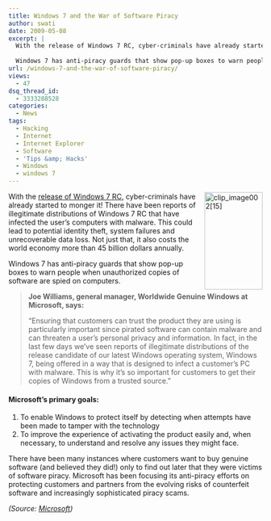 ```yaml
---
title: Windows 7 and the War of Software Piracy
author: swati
date: 2009-05-08
excerpt: |
  With the release of Windows 7 RC, cyber-criminals have already started to monger it! There have been reports of illegitimate distributions of Windows 7 RC that have infected the user’s computers with malware. This could lead to potential identity theft, system failures and unrecoverable data loss. Not just that, it also costs the world economy more than 45 billion dollars annually.
  
  Windows 7 has anti-piracy guards that show pop-up boxes to warn people when unauthorized copies of software are spied on computers.
url: /windows-7-and-the-war-of-software-piracy/
views:
  - 47
dsq_thread_id:
  - 3333288528
categories:
  - News
tags:
  - Hacking
  - Internet
  - Internet Explorer
  - Software
  - 'Tips &amp; Hacks'
  - Windows
  - windows 7
---
```

<img class="wp-image-52573" style="margin-left: 0px;margin-right: 0px" src="http://cdn.devilsworkshop.org/files/2009/05/clip-image00215.gif" border="0" alt="clip_image002[15]" hspace="12" width="115" height="193" align="right" />With the <a href="http://devilsworkshop.org/windows-rc-7-released-for-general-public/" target="_self">release of Windows 7 RC</a>, cyber-criminals have already started to monger it! There have been reports of illegitimate distributions of Windows 7 RC that have infected the user’s computers with malware. This could lead to potential identity theft, system failures and unrecoverable data loss. Not just that, it also costs the world economy more than 45 billion dollars annually.

Windows 7 has anti-piracy guards that show pop-up boxes to warn people when unauthorized copies of software are spied on computers.

> **Joe Williams, general manager, Worldwide Genuine Windows at Microsoft, says:**
> 
> “Ensuring that customers can trust the product they are using is particularly important since pirated software can contain malware and can threaten a user’s personal privacy and information. In fact, in the last few days we’ve seen reports of illegitimate distributions of the release candidate of our latest Windows operating system, Windows 7, being offered in a way that is designed to infect a customer’s PC with malware. This is why it’s so important for customers to get their copies of Windows from a trusted source.”

#### **Microsoft’s primary goals:**

  1. To enable Windows to protect itself by detecting when attempts have been made to tamper with the technology
  2. To improve the experience of activating the product easily and, when necessary, to understand and resolve any issues they might face.

There have been many instances where customers want to buy genuine software (and believed they did!) only to find out later that they were victims of software piracy. Microsoft has been focusing its anti-piracy efforts on protecting customers and partners from the evolving risks of counterfeit software and increasingly sophisticated piracy scams.

*(Source: *<a href="http://www.microsoft.com/presspass/features/2009/May09/05-07Piracy.mspx" onclick="_gaq.push(['_trackEvent', 'outbound-article', 'http://www.microsoft.com/presspass/features/2009/May09/05-07Piracy.mspx', 'Microsoft']);" ><em>Microsoft</em></a>*)*
